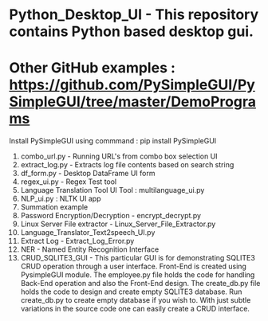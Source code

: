 # Python_Desktop_UI - This repository contains Python based desktop gui.

# Other GitHub examples : https://github.com/PySimpleGUI/PySimpleGUI/tree/master/DemoPrograms <br>

Install PySimpleGUI using commmand : pip install PySimpleGUI <br>

1) combo_url.py - Running URL's from combo box selection UI <br>
2) extract_log.py - Extracts log file contents based on search string <br>
3) df_form.py - Desktop DataFrame UI form <br>
4) regex_ui.py - Regex Test tool <br>
5) Language Translation Tool UI Tool : multilanguage_ui.py <br>
6) NLP_ui.py : NLTK UI app <br>
7) Summation example <br>
8) Password Encryption/Decryption - encrypt_decrypt.py <br>
9) Linux Server File extractor - Linux_Server_File_Extractor.py <br>
10) Language_Translator_Text2speech_UI.py <br>
11) Extract Log - Extract_Log_Error.py <br>
12) NER - Named Entity Recognition Interface <br>
13) CRUD_SQLITE3_GUI - This particular GUI is for demonstrating SQLITE3 CRUD operation through a user interface. Front-End is created using PysimpleGUI module. The employee.py file holds the code for handling Back-End operation and also the Front-End design. The create_db.py file holds the code to design and create empty SQLITE3 database. Run create_db.py to create empty database if you wish to. With just subtle variations in the source code one can easily create a CRUD interface.
